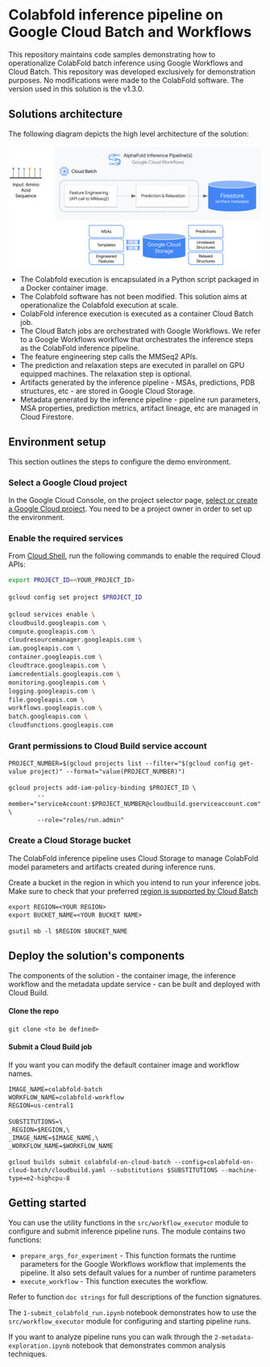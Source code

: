 # Colabfold inference pipeline on Google Cloud Batch and Workflows

This repository maintains code samples demonstrating how to operationalize ColabFold batch inference using Google Workflows and Cloud Batch.
This repository was developed exclusively for demonstration purposes.
No modifications were made to the ColabFold software. The version used in this solution is the v1.3.0.

## Solutions architecture

The following diagram depicts the high level architecture of the solution:

![Architecture](/images/colabfold-cloud-batch-arch.png)

- The Colabfold execution is encapsulated in a Python script packaged in a Docker container image.
- The Colabfold software has not been modified. This solution aims at operationalize the Colabfold execution at scale.
- ColabFold inference execution is executed as a container Cloud Batch job.
- The Cloud Batch jobs are orchestrated with Google Workflows. We refer to a Google Workflows workflow that orchestrates the inference steps as the ColabFold inference pipeline. 
- The feature engineering step calls the MMSeq2 APIs.
- The prediction and relaxation steps are executed in parallel on GPU equipped machines. The relaxation step is optional.
- Artifacts generated by the inference pipeline - MSAs, predictions, PDB structures, etc - are stored in Google Cloud Storage.
- Metadata generated by the inference pipeline - pipeline run parameters, MSA properties, prediction metrics, artifact lineage, etc  are managed in Cloud Firestore.


## Environment setup

This section outlines the steps to configure the demo environment.

### Select a Google Cloud project

In the Google Cloud Console, on the project selector page, [select or create a Google Cloud project](https://console.cloud.google.com/projectselector2). You need to be a project owner in order to set up the environment.

### Enable the required services

From [Cloud Shell](https://cloud.google.com/shell/docs/using-cloud-shelld.google.com/shell/docs/using-cloud-shell), run the following commands to enable the required Cloud APIs:

```bash
export PROJECT_ID=<YOUR_PROJECT_ID>
 
gcloud config set project $PROJECT_ID
 
gcloud services enable \
cloudbuild.googleapis.com \
compute.googleapis.com \
cloudresourcemanager.googleapis.com \
iam.googleapis.com \
container.googleapis.com \
cloudtrace.googleapis.com \
iamcredentials.googleapis.com \
monitoring.googleapis.com \
logging.googleapis.com \
file.googleapis.com \
workflows.googleapis.com \
batch.googleapis.com \
cloudfunctions.googleapis.com 
```

### Grant permissions to Cloud Build service account

```
PROJECT_NUMBER=$(gcloud projects list --filter="$(gcloud config get-value project)" --format="value(PROJECT_NUMBER)")

gcloud projects add-iam-policy-binding $PROJECT_ID \
        --member="serviceAccount:$PROJECT_NUMBER@cloudbuild.gserviceaccount.com" \
        --role="roles/run.admin"
```

### Create a Cloud Storage bucket

The ColabFold inference pipeline uses Cloud Storage to manage ColabFold model parameters and artifacts created during inference runs.

Create a bucket in the region in which you intend to run your inference jobs. Make sure to check that your preferred [region is supported by Cloud Batch](https://cloud.google.com/batch/docs/locations)

```
export REGION=<YOUR REGION>
export BUCKET_NAME=<YOUR BUCKET NAME>

gsutil mb -l $REGION $BUCKET_NAME
```

## Deploy the solution's components

The components of the solution - the container image, the inference workflow and the metadata update service - can be built and deployed with Cloud Build.

#### Clone the repo

```
git clone <to be defined>
```

#### Submit a Cloud Build job

If you want you can modify the default container image and workflow names.

```
IMAGE_NAME=colabfold-batch
WORKFLOW_NAME=colabfold-workflow
REGION=us-central1

SUBSTITUTIONS=\
_REGION=$REGION,\
_IMAGE_NAME=$IMAGE_NAME,\
_WORKFLOW_NAME=$WORKFLOW_NAME

gcloud builds submit colabfold-on-cloud-batch --config=colabfold-on-cloud-batch/cloudbuild.yaml --substitutions $SUBSTITUTIONS --machine-type=e2-highcpu-8
```

## Getting started


You can use the utility functions in the `src/workflow_executor` module to configure and submit inference pipeline runs. The  module contains two functions:

- `prepare_args_for_experiment` - This function formats the runtime parameters for the Google Workflows workflow that implements the pipeline. It also sets default values for a number of runtime parameters
- `execute_workflow` - This function executes the  workflow.

Refer to function `doc strings` for full descriptions of the function signatures.

The `1-submit_colabfold_run.ipynb` notebook demonstrates how to use the `src/workflow_executor` module for configuring and starting pipeline runs. 

If you want to analyze pipeline runs you can walk through the `2-metadata-exploration.ipynb` notebook that demonstrates common analysis techniques.
